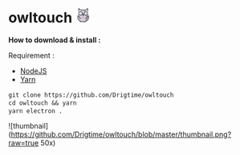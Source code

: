 # owltouch <img src="https://github.com/Drigtime/owltouch/blob/master/src/icon.png" width="30">

**How to download & install :**

Requirement : 
* [NodeJS](https://nodejs.org/en/)
* [Yarn](https://yarnpkg.com/en/docs/install#windows-stable)
```
git clone https://github.com/Drigtime/owltouch
cd owltouch && yarn
yarn electron .
```
![thumbnail](https://github.com/Drigtime/owltouch/blob/master/thumbnail.png?raw=true 50x)
